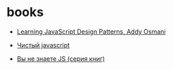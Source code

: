# books

* [Learning JavaScript Design Patterns, Addy Osmani](https://addyosmani.com/resources/essentialjsdesignpatterns/book/)

* [Чистый javascript](https://habrahabr.ru/post/319472/)

* [Вы не знаете JS (серия книг)](https://github.com/azat-io/you-dont-know-js-ru)
